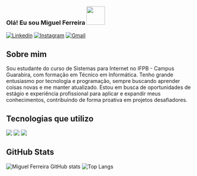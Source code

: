 ### Olá! Eu sou Miguel Ferreira <img src="https://i.pinimg.com/originals/10/eb/72/10eb72c98fd1c929607a6139e721b1e7.gif" height="50px" >
[![Linkedin](https://img.shields.io/badge/LinkedIn-0077B5?style=for-the-badge&logo=linkedin&logoColor=white)](https://www.linkedin.com/in/miguel-ferreira-05092b264/)
[![Instagram](https://img.shields.io/badge/Instagram-E4405F?style=for-the-badge&logo=instagram&logoColor=white)](https://www.instagram.com/miguelsfrds/)
[![Gmail](https://img.shields.io/badge/Gmail-D14836?style=for-the-badge&logo=gmail&logoColor=white)](mailto:miguelferreirads458@gmail.com)

## Sobre mim
Sou estudante do curso de Sistemas para Internet no IFPB - Campus Guarabira, com formação em Técnico em Informática. Tenho grande entusiasmo por tecnologia e programação, sempre buscando aprender coisas novas e me manter atualizado. Estou em busca de oportunidades de estágio e experiência profissional para aplicar e expandir meus conhecimentos, contribuindo de forma proativa em projetos desafiadores.

## Tecnologias que utilizo
<div style="display: inline_block">
  <img src="https://img.shields.io/badge/HTML5-E34F26?style=for-the-badge&logo=html5&logoColor=white">
  <img src="https://img.shields.io/badge/CSS3-1572B6?style=for-the-badge&logo=css3&logoColor=white">
  <img src="https://img.shields.io/badge/Python-14354C?style=for-the-badge&logo=python&logoColor=white">
</div>

## GitHub Stats
![Miguel Ferreira GitHub stats](https://github-readme-stats.vercel.app/api?username=Miguel-Ferreir4&show_icons=true&theme=dracula)
![Top Langs](https://github-readme-stats.vercel.app/api/top-langs/?username=Miguel-Ferreir4&size_weight=0.5&count_weight=0.5)

